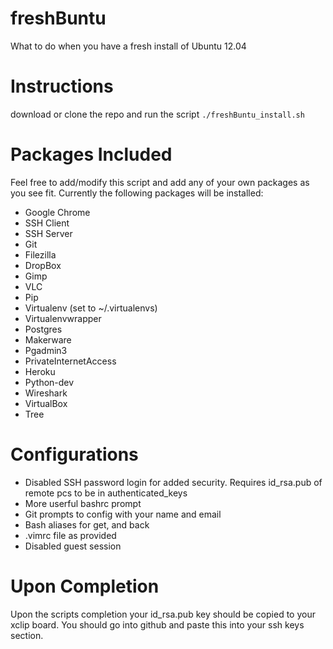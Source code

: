 freshBuntu
==========

What to do when you have a fresh install of Ubuntu 12.04

Instructions
=============
download or clone the repo and run the script `./freshBuntu_install.sh`

Packages Included
=============
Feel free to add/modify this script and add any of your own packages as you see fit. Currently the following packages will be installed:

* Google Chrome
* SSH Client
* SSH Server
* Git
* Filezilla
* DropBox
* Gimp
* VLC
* Pip
* Virtualenv (set to ~/.virtualenvs)
* Virtualenvwrapper
* Postgres
* Makerware
* Pgadmin3
* PrivateInternetAccess
* Heroku
* Python-dev
* Wireshark
* VirtualBox
* Tree

Configurations
==============
* Disabled SSH password login for added security. Requires id_rsa.pub of remote pcs to be in authenticated_keys
* More userful bashrc prompt
* Git prompts to config with your name and email
* Bash aliases for get, and back
* .vimrc file as provided
* Disabled guest session

Upon Completion
=============
Upon the scripts completion your id_rsa.pub key should be copied to your xclip board. You should go into github and paste this into your ssh keys section.
